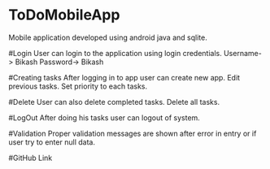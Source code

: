# ToDoMobileApp
Mobile application developed using android java and sqlite.

#Login
User can login to the application using login credentials.
Username-> Bikash
Password-> Bikash

#Creating tasks
After logging in to app user can create new app.
Edit previous tasks.
Set priority to each tasks.

#Delete
User can also delete completed tasks.
Delete all tasks.

#LogOut
After doing his tasks user can logout of system.

#Validation
Proper validation messages are shown after error in entry or if user try to enter null data.

#GitHub Link

